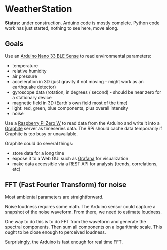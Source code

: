 # WeatherStation

**Status:** under construction. Arduino code is mostly complete. Python code work has just started, nothing to see here, move along.

## Goals

Use an [Arduino Nano 33 BLE Sense](https://store.arduino.cc/usa/nano-33-ble-sense) to read environmental parameters:
- temperature
- relative humidity
- air pressure
- acceleration in 3D (just gravity if not moving - might work as an earthquake detector)
- gyroscope data (rotation, in degrees / second) - should be near zero for a stationary device
- magnetic field in 3D (Earth's own field most of the time)
- light: red, green, blue components, plus overall intensity
- noise

Use a [Raspberry Pi Zero W](https://www.raspberrypi.org/products/raspberry-pi-zero-w/) to read data from the Arduino and write it into a [Graphite](https://graphiteapp.org/) server as timeseries data. The RPi should cache data temporarily if Graphite is too busy or unavailable.

Graphite could do several things:
- store data for a long time
- expose it to a Web GUI such as [Grafana](https://grafana.com/) for visualization
- make data accessible via a REST API for analysis (trends, correlations, etc)

## FFT (Fast Fourier Transform) for noise

Most ambiental parameters are straightforward.

Noise loudness requires some math. The Arduino sensor could capture a snapshot of the noise waveform. From there, we need to estimate loudness.

One way to do this is to do FFT from the waveform and generate the spectral components. Then sum all components on a logarithmic scale. This ought to be close enough to perceived loudness.

Surprisingly, the Arduino is fast enough for real time FFT.
